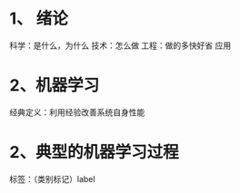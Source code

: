 
# 1、 绪论

科学：是什么，为什么
技术：怎么做
工程：做的多快好省
应用

# 2、机器学习
经典定义：利用经验改善系统自身性能


# 2、典型的机器学习过程

标签：（类别标记）label

